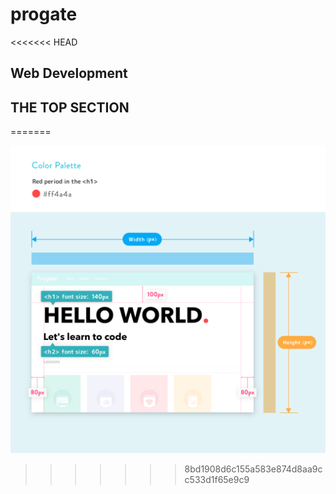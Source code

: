 # progate
<<<<<<< HEAD

## Web Development

## THE TOP SECTION
=======

![](2_en.png)
>>>>>>> 8bd1908d6c155a583e874d8aa9cc533d1f65e9c9
